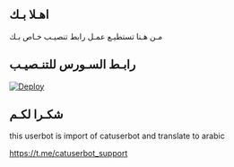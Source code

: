 ## اهـلا بـك
مـن هـنا تستطيـع عمـل رابط تنصيـب خـاص بـك

## رابـط السـورس للتنـصيـب

[![Deploy](https://www.herokucdn.com/deploy/button.svg)](https://heroku.com/deploy?template=https://github.com/JoeAlpallat/jmthon)

## شكـرا لكـم 


this userbot is import of catuserbot and translate to arabic

https://t.me/catuserbot_support
